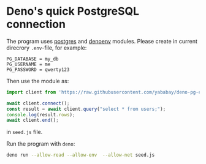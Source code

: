 # Deno's quick PostgreSQL connection

The program uses [postgres](https://deno.land/x/postgres/mod.ts) and [denoenv](https://deno.land/x/denoenv) modules. Please create in current direcrory `.env`-file, for example:

```
PG_DATABASE = my_db
PG_USERNAME = me
PG_PASSWORD = qwerty123
```

Then use the module as:

```javascript
import client from 'https://raw.githubusercontent.com/yababay/deno-pg-env/master/mod.js'

await client.connect();
const result = await client.query("select * from users;");
console.log(result.rows);
await client.end();
```

in `seed.js` file.

Run the program with `deno`:

```bash
deno run --allow-read --allow-env  --allow-net seed.js
```
